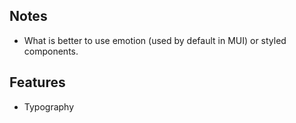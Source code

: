 ## Notes

- What is better to use emotion (used by default in MUI) or styled components.

## Features

- Typography
